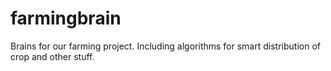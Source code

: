 # farmingbrain
Brains for our farming project. Including algorithms for smart distribution of crop and other stuff.
